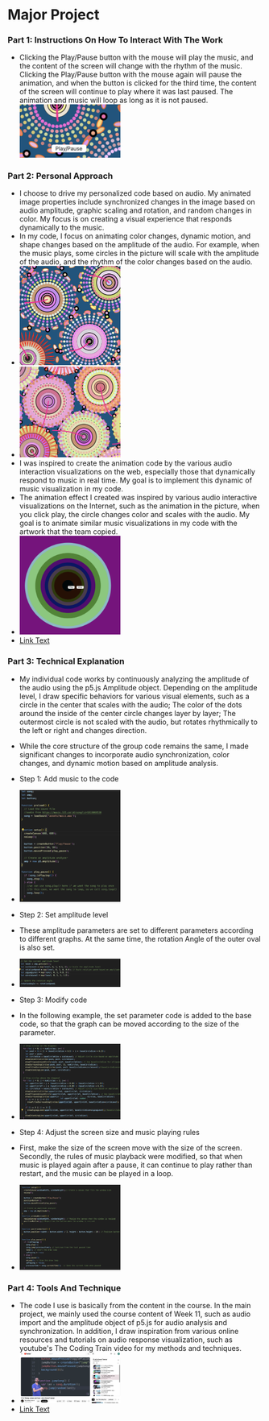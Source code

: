 # Major Project

### Part 1: Instructions On How To Interact With The Work
<!-- #### Header 4
##### Header 5
###### Header 6 -->

<!-- **Bold Text** or __Bold Text__ -->
<!-- *Italic Text* or _Italic Text_ -->

- Clicking the Play/Pause button with the mouse will play the music, and the content of the screen will change with the rhythm of the music. Clicking the Play/Pause button with the mouse again will pause the animation, and when the button is clicked for the third time, the content of the screen will continue to play where it was last paused. The animation and music will loop as long as it is not paused.
  <div align=centre> <img src="assets/play and pause.jpg" width="200px" >

### Part 2: Personal Approach
- I choose to drive my personalized code based on audio. My animated image properties include synchronized changes in the image based on audio amplitude, graphic scaling and rotation, and random changes in color. My focus is on creating a visual experience that responds dynamically to the music.
- In my code, I focus on animating color changes, dynamic motion, and shape changes based on the amplitude of the audio. For example, when the music plays, some circles in the picture will scale with the amplitude of the audio, and the rhythm of the color changes based on the audio.
- <div align=centre> <img src="assets/Zoom and color change1.jpg" width="200px" >
- <div align=centre> <img src="assets/Zoom and color change2.jpg" width="200px" >
- I was inspired to create the animation code by the various audio interaction visualizations on the web, especially those that dynamically respond to music in real time. My goal is to implement this dynamic of music visualization in my code.
- The animation effect I created was inspired by various audio interactive visualizations on the Internet, such as the animation in the picture, when you click play, the circle changes color and scales with the audio. My goal is to animate similar music visualizations in my code with the artwork that the team copied.
- <div align=centre> <img src="assets/inspiration.jpg" width="200px" >
- [Link Text](https://openprocessing.org/sketch/2164265)
  
### Part 3: Technical Explanation
- My individual code works by continuously analyzing the amplitude of the audio using the p5.js Amplitude object. Depending on the amplitude level, I draw specific behaviors for various visual elements, such as a circle in the center that scales with the audio; The color of the dots around the inside of the center circle changes layer by layer; The outermost circle is not scaled with the audio, but rotates rhythmically to the left or right and changes direction.

- While the core structure of the group code remains the same, I made significant changes to incorporate audio synchronization, color changes, and dynamic motion based on amplitude analysis.
- Step 1: Add music to the code
- <div align=centre> <img src="assets/add music.jpg" width="200px" >
- Step 2: Set amplitude level
- These amplitude parameters are set to different parameters according to different graphs. At the same time, the rotation Angle of the outer oval is also set.
- <div align=centre> <img src="assets/amplitude level.jpg" width="200px" >
- Step 3: Modify code
- In the following example, the set parameter code is added to the base code, so that the graph can be moved according to the size of the parameter.
- <div align=centre> <img src="assets/Modify code.jpg" width="200px" >
- Step 4: Adjust the screen size and music playing rules
- First, make the size of the screen move with the size of the screen. Secondly, the rules of music playback were modified, so that when music is played again after a pause, it can continue to play rather than restart, and the music can be played in a loop.
- <div align=centre> <img src="assets/screen size.jpg" width="200px" >

### Part 4: Tools And Technique
- The code I use is basically from the content in the course. In the main project, we mainly used the course content of Week 11, such as audio import and the amplitude object of p5.js for audio analysis and synchronization. In addition, I draw inspiration from various online resources and tutorials on audio response visualization, such as youtube's The Coding Train video for my methods and techniques.
- <div align=centre> <img src="assets/reference.jpg" width="200px" >
- [Link Text](https://www.youtube.com/watch?v=SfA5CghXw18&list=PLRqwX-V7Uu6aFcVjlDAkkGIixw70s7jpW&index=3)
  

  
  
  
  
  
  

<!-- [Link Text](https://openprocessing.org/sketch/2164265) -->




<!-- 1. First Item
1. Second Item
2. Third Item -->

<!-- [Link Text](https://www.google.com)


![An image of the Mona Lisa Image](assets/Mona_Lisa.jpg)

```
function helloWorld() {
console.log("Hello, world!");
}
```

> This is a blockquote.

use a "\\" to escape formatting -->